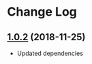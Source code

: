 # Change Log 

<a name="1.0.2"></a>
## [1.0.2](https://github.com/dizco/react-scrollable-feed/compare/v1.0.1...v1.0.2) (2018-11-25)
* Updated dependencies
